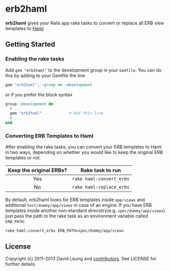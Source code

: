 # erb2haml

**erb2haml** gives your Rails app rake tasks to convert or replace all
ERB view templates to [Haml](http://haml.info/).

## Getting Started

### Enabling the rake tasks

Add `gem "erb2haml"` to the development group in your `Gemfile`. You can
do this by adding to your Gemfile the line

```ruby
gem "erb2haml", :group => :development
```
    
_or_ if you prefer the block syntax

```ruby
group :development do 
  # ... 
  gem "erb2haml"            # Add this line 
  # ... 
end
```

### Converting ERB Templates to Haml

After enabling the rake tasks, you can convert your ERB templates to
Haml in two ways, depending on whether you would like to keep the
original ERB templates or not.

| Keep the original ERBs? | Rake task to run         |
| :---------------------: | ------------------------ |
|           Yes           | `rake haml:convert_erbs` |
|           No            | `rake haml:replace_erbs` |

By default, erb2haml looks for ERB templates inside `app/views` and additional `test/dummy/app/views` in case of an engine. If you have ERB templates inside another non-standard direcotry(e.g. `spec/dummy/app/views`) just pass the path to the rake task as an environment variable called `ERB_PATH`:

```
rake haml:convert_erbs ERB_PATH=spec/dummy/app/views
```

## License

Copyright (c) 2011-2013 David Leung and [contributors](https://github.com/dhl/erb2haml/contributors). See LICENSE for further details.
